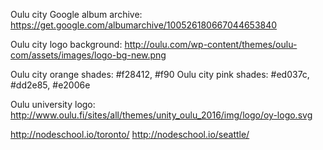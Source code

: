 
Oulu city Google album archive:
https://get.google.com/albumarchive/100526180667044653840

Oulu city logo background:
http://oulu.com/wp-content/themes/oulu-com/assets/images/logo-bg-new.png

Oulu city orange shades: #f28412, #f90
Oulu city pink shades: #ed037c, #dd2e85, #e2006e

Oulu university logo:
http://www.oulu.fi/sites/all/themes/unity_oulu_2016/img/logo/oy-logo.svg

http://nodeschool.io/toronto/
http://nodeschool.io/seattle/
